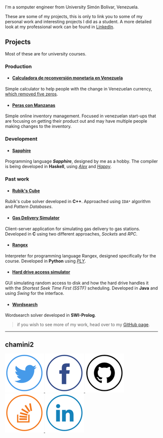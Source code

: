 I'm a somputer engineer from University Simón Bolívar, Venezuela.

These are some of my projects, this is only to link you to some of my personal work
and interesting projects I did as a student. A more detailed look at my professional work
can be found in [LinkedIn](https://www.linkedin.com/in/chamini2).

## Projects

Most of these are for university courses.

### Production

* #### [Calculadora de reconversión monetaria en Venezuela](https://chamini2.github.io/calculadora-reconversion-monetaria/)
Simple calculator to help people with the change in Venezuelan currency,
[which removed five zeros](https://en.wikipedia.org/wiki/Venezuelan_bol%C3%ADvar#Bol%C3%ADvar_soberano).

* #### [Peras con Manzanas](https://perasconmanzanas.com/)
Simple online inventory management. Focused in venezuelan start-ups that are focusing on getting
their product out and may have multiple people making changes to the inventory.

### Development

* #### [Sapphire](https://github.com/chamini2/sapphire)
Programming language ***Sapphire***, designed by me as a hobby.
The compiler is being developed in **Haskell**, using *[Alex](https://github.com/simonmar/alex)* and *[Happy](https://github.com/simonmar/happy)*.

### Past work

* #### [Rubik's Cube](https://github.com/chamini2/rubiks_cube)
Rubik's cube solver developed in **C++**.
Approached using `IDA*` algorithm and *Pattern Databases*.

* #### [Gas Delivery Simulator](https://github.com/chamini2/gas_delivery_simulator)
Client-server application for simulating gas delivery to gas stations.
Developed in **C** using two different approaches, *Sockets* and *RPC*.

* #### [Rangex](https://gtihub.com/chamini2/rangex)
Interpreter for programming language Rangex, designed specifically for the course.
Developed in **Python** using *[PLY](http://www.dabeaz.com/ply/)*.

* #### [Hard drive access simulator](https://github.com/chamini2/disk_simulator)
GUI simulating random access to disk and how the hard drive handles it with the
*Shortest Seek Time First (SSTF)* scheduling. Developed in **Java**
and using *Swing* for the interface.

* #### [Wordsearch](https://github.com/chamini2/wordsearch)
Wordsearch solver developed in **SWI-Prolog**.

> if you wish to see more of my work, head over to my [GitHub page](https://github.com/chamini2).

***

## chamini2

<p>
    <a class="social" href="http://twitter.com/chamini2" alt="Twitter">
        <img src="/img/twitter-128.png">
    </a>
    <a class="social" href="http://facebook.com/chamini2" alt="Facebook">
        <img src="/img/facebook-128.png">
    </a>
    <a class="social" href="http://github.com/chamini2" alt="GitHub">
        <img src="/img/github-128.png">
    </a>
    <a class="social" href="http://stackoverflow.com/users/1276441/chamini2" alt="Stack Overflow">
        <img src="/img/stackoverflow-128.png">
    </a>
    <a class="social" href="https://www.linkedin.com/in/chamini2" alt="LinkedIn">
        <img src="/img/linkedin-128.png">
    </a>
</p>
